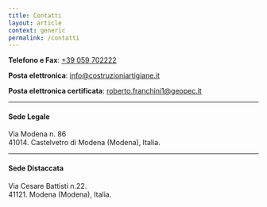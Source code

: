```yaml
---
title: Contatti
layout: article
context: generic
permalink: /contatti
---
```


**Telefono e Fax**: [+39 059 702222](tel:0039059702222)

**Posta elettronica**: [info@costruzioniartigiane.it](mailto:info@costruzioniartigiane.it)

**Posta elettronica certificata**: [roberto.franchini1@geopec.it](mailto:roberto.franchini1@geopec.it)

---

#### Sede Legale

Via Modena n. 86  
41014\. Castelvetro di Modena (Modena), Italia.

---

#### Sede Distaccata

Via Cesare Battisti n.22.  
41121\. Modena (Modena), Italia.
